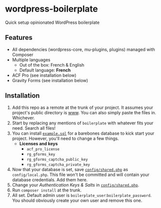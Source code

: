 # wordpress-boilerplate

Quick setup opinionated WordPress boilerplate


## Features

- All dependencies (wordpress-core, mu-plugins, plugins) managed with Composer
- Multiple languages
    + Out of the box: French & English
    + Default language: **French**
- ACF Pro (see installation below)
- Gravity Forms (see installation below)

## Installation

1. Add this repo as a remote at the trunk of your project. It assumes your project's public directory is [www](www). You can also simply paste the files in. Whichever.
2. Start by replacing any mentions of `boilerplate` with whatever fits your need. Search all files!
3. You can install [`example.sql`](example.sql) for a barebones database to kick start your project. However, you'll need to change a few things.
    - **Licenses and keys**
        + `acf_pro_license`
        + `rg_gforms_key`
        + `rg_gforms_captcha_public_key`
        + `rg_gforms_captcha_private_key`
4. Now that your database is set, save [`config/shared.php`](config/shared.php) as `config/local.php`. This file won't be committed and will contain your database credentials. Add them here.
5. Change your _Authentication Keys & Salts_ in [`config/shared.php`](config/shared.php).
4. Run `composer install` at the trunk.
6. All set. Default admin user is `boilerplate_user`:`boilerplate_password`. You should obviously create your own user and remove this one.
